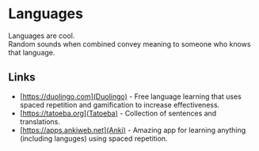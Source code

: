 # Languages
Languages are cool.  
Random sounds when combined convey meaning to someone who knows that language.

## Links
- [https://duolingo.com](Duolingo) - Free language learning that uses spaced repetition and gamification to increase effectiveness.  
- [https://tatoeba.org](Tatoeba) - Collection of sentences and translations.  
- [https://apps.ankiweb.net](Anki) - Amazing app for learning anything (including languges) using spaced repetition.
